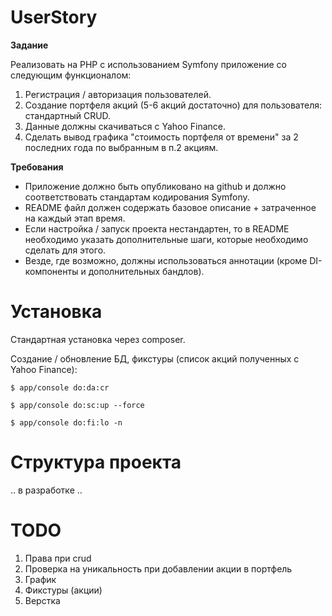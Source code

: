 # UserStory


**Задание**

Реализовать на PHP с использованием Symfony приложение со следующим функционалом:

1. Регистрация / авторизация пользователей.
2. Создание портфеля акций (5-6 акций достаточно) для пользователя: стандартный CRUD.
3. Данные должны скачиваться с Yahoo Finance.
4. Сделать вывод графика "стоимость портфеля от времени" за 2 последних года по выбранным в п.2 акциям.

**Требования**

* Приложение должно быть опубликовано на github и должно соответствовать стандартам кодирования Symfony.
* README файл должен содержать базовое описание + затраченное на каждый этап время.
* Если настройка / запуск проекта нестандартен, то в README необходимо указать дополнительные шаги, которые необходимо сделать для этого.
* Везде, где возможно, должны использоваться аннотации (кроме DI-компоненты и дополнительных бандлов).


# Установка


Стандартная установка через composer.

Создание / обновление БД, фикстуры (список акций полученных с Yahoo Finance):
```
$ app/console do:da:cr

$ app/console do:sc:up --force

$ app/console do:fi:lo -n
```


# Структура проекта


.. в разработке ..

# TODO

1. Права при crud
2. Проверка на уникальность при добавлении акции в портфель
3. График
4. Фикстуры (акции)
5. Верстка